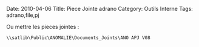 Date: 2010-04-06
Title: Piece Jointe adrano
Category: Outils Interne
Tags: adrano,file,pj

Ou mettre les pieces jointes :

    \\satlib\Public\ANOMALIE\Documents_Joints\ANO APJ V08